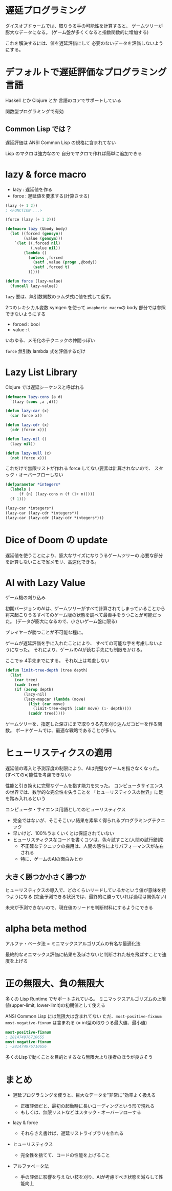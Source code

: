 # 遅延プログラミング

ダイスオブドゥームでは、取りうる手の可能性を計算すると、
ゲームツリーが膨大なデータになる。
(ゲーム盤が多くくなると指数関数的に増加する)

これを解決するには、値を遅延評価にして
必要のないデータを評価しないようにする。

# デフォルトで遅延評価なプログラミング言語

Haskell とか Clojure とか
言語のコアでサポートしている

関数型プログラミングで有効


## Common Lisp では？

遅延評価は ANSI Common Lisp の規格に含まれてない

Lisp のマクロは強力なので
自分でマクロで作れば簡単に追加できる


# lazy & force macro

- lazy : 遅延値を作る
- force : 遅延値を要求する(計算させる)

```lisp
(lazy (+ 1 2))
; <FUNCTION ...>

(force (lazy (+ 1 2)))
```


```lisp
(defmacro lazy (&body body)
  (let ((forced (gensym))
        (value (gensym)))
    `(let ((,forced nil)
           (,value nil))
        (lambda ()
          (unless ,forced
            (setf ,value (progn ,@body))
            (setf ,forced t)
          )))))

(defun force (lazy-value)
  (funcall lazy-value))
```

`lazy`
要は、無引数関数のラムダ式に値を式して返す。

2つのレキシカル変数
symgen を使って `anaphoric macro`の body 部分では参照できないようにする

- forced : bool
- value : t

いわゆる、メモ化のテクニックの仲間っぽい


`force`
無引数 lambda 式を評価するだけ

# Lazy List Library

Clojure では遅延シーケンスと呼ばれる

```lisp
(defmacro lazy-cons (a d)
  `(lazy (cons ,a ,d)))

(defun lazy-car (x)
  (car force x))

(defun lazy-cdr (x)
  (cdr (force x)))

(defun lazy-nil ()
  (lazy nil))

(defun lazy-null (x)
  (not (force x)))
```

これだけで無限リストが作れる
force してない要素は計算されないので、
スタック・オーバーフローしない

```lisp
(defparameter *integers*
  (labels (
      (f (n) (lazy-cons n (f (1+ n)))))
  (f 1)))

(lazy-car *integers*)
(lazy-car (lazy-cdr *integers*))
(lazy-car (lazy-cdr (lazy-cdr *integers*)))
```


# Dice of Doom の update

遅延値を使うことにより、膨大なサイズになりうるゲームツリーの
必要な部分を計算しないことで省メモリ、高速化できる。


# AI with Lazy Value

ゲーム機の刈り込み

初期バージョンのAIは、ゲームツリーがすべて計算されてしまっていることから
将来起こりうるすべてのゲーム版の状態を調べて最善手をうつことが可能だった。
(データが膨大になるので、小さいゲーム盤に限る)

プレイヤーが勝つことが不可能な程に。

ゲームが遅延評価を手に入れたことにより、
すべての可能な手を考慮しないようになった。
それにより、ゲームのAIが読む手先にも制限をかける。

ここでゃ 4手先までにする。
それ以上は考慮しない

```lisp
(defun limit-tree-depth (tree depth)
  (list
    (car tree)
    (cadr tree)
    (if (zerop depth)
        (lazy-nil)
        (lazy-mapcar (lambda (move)
          (list (car move)
            (limit-tree-depth (cadr move) (1- depth))))
          (caddr tree)))))
```

ゲームツリーを、指定した深さにまで取りうる先を刈り込んだコピーを作る関数。
ボードゲームでは、最適な戦略であることが多い。


# ヒューリスティクスの適用

遅延値の導入と予測深度の制限により、AIは完璧なゲームを指さなくなった。
(すべての可能性を考慮できない)

性能と引き換えに完璧なゲームを指す能力を失った。
コンピュータサイエンスの世界では、数学的な完全性を失うことを
「ヒューリスティクスの世界」に足を踏み入れるという

コンピュータ・サイエンス用語としてのヒューリスティクス
- 完全ではないが、そこそこいい結果を素早く得られるプログラミングテクニック
- 早いけど、100%うまくいくとは保証されていない
- ヒューリスティクスなコードを書くコツは、色々試すこと(人間の試行錯誤)
  - 不正確なテクニックの採用は、人間の感性によりパフォーマンスが左右される
  - 特に、ゲームのAIの面白みとか

## 大きく勝つか小さく勝つか

ヒューリスティクスの導入で、どのくらいリードしているかという値が意味を持つようになる
(完全予測できる状況では、最終的に勝っていれば過程は関係ない)

未来が予測できないので、現在値のリードを判断材料にするようにできる



# alpha beta method

アルファ・ベータ法 = ミニマックスアルゴリズムの有名な最適化法

最終的なミニマックス評価に結果を及ぼさないと判断された枝を飛ばすことで速度を上げる


# 正の無限大、負の無限大

多くの Lisp Runtime でサポートされている。
ミニマックスアルゴリズムの上限値(upper-limit, lower-limit)の初期値として使える

ANSI Common Lisp には無限大は含まれてない
ただ、`most-positive-fixnum` `most-negative-fixnum` は含まれる
(= int型の取りうる最大値、最小値)

```lisp
most-positive-fixnum
; 281474976710655
most-negative-fixnum
; -281474976710656
```


多くのLispで動くことを目的とするなら無限大より後者のほうが良さそう

# まとめ

- 遅延プログラミングを使うと、巨大なデータを"非常に"効率よく扱える
  - 正確評価だと、最初の起動時に長いローディングという形で現れる
  - もしくは、無限リストなどはスタック・オーバーフローする
- lazy & force
  - それらさえ書けば、遅延リストライブラリを作れる

- ヒューリスティクス
  - 完全性を捨てて、コードの性能を上げること
- アルファベータ法
  - 手の評価に影響を与えない枝を刈り、AIが考慮すべき状態を減らして性能向上
